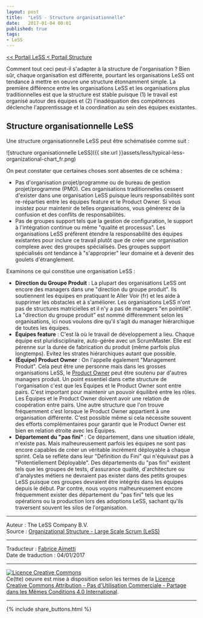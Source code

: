 ```yaml
---
layout: post
title:  "LeSS - Structure organisationnelle"
date:   2017-01-04 00:01
published: true
tags:
- LeSS
---
```


[<< Portail LeSS < Portail Structure](http://www.les-traducteurs-agiles.org/2016/12/26/less-portail-structure.html)

Comment tout ceci peut-il s'adapter à la structure de l'organisation ? Bien sûr, chaque organisation est différente, pourtant les organisations LeSS ont tendance à mettre en oeuvre une structure étonnamment simple. La première différence entre les organisations LeSS et les organisations plus traditionnelles est que la structure est stable puisque (1) le travail est organisé autour des équipes et (2) l'inadéquation des compétences déclenche l'apprentissage et la coordination au sein des équipes existantes.

## Structure organisationnelle LeSS

Une structure organisationnelle LeSS peut être schématisée comme suit :

![structure organisationnelle LeSS]({{ site.url }}assets/less/typical-less-organizational-chart_fr.png)

On peut constater que certaines choses sont absentes de ce schéma :

* Pas d'organisation projet/programme ou de bureau de gestion projet/programme (PMO). Ces organisations traditionnelles cessent d'exister dans une organisation LeSS puisque leurs responsabilités sont re-réparties entre les équipes feature et le Product Owner. Si vous insistez pour maintenir de telles organisations, vous générerez de la confusion et des conflits de responsabilités.
* Pas de groupes support tels que la gestion de configuration, le support à l'intégration continue ou même "qualité et processus". Les organisations LeSS préfèrent étendre la responsabilité des équipes existantes pour inclure ce travail plutôt que de créer une organisation complexe avec des groupes spécialisés. Des groupes support spécialisés ont tendance à "s'approprier" leur domaine et à devenir des goulets d'étranglement.


Examinons ce qui constitue une organisation LeSS :

* **Direction du Groupe Produit** : La plupart des organisations LeSS ont encore des managers dans une "direction du groupe produit". Ils soutiennent les équipes en pratiquant le Aller Voir (fr) et les aide à supprimer les obstacles et à s'améliorer. Les organisations LeSS n'ont pas de structures matricielles et il n'y a pas de managers "en pointillé". La "direction du groupe produit" est nommé différemment selon les organisations, ici nous voulons dire qu'il s'agit du manager hiérarchique de toutes les équipes.
* **Équipes feature** : C'est là où le travail de développement a lieu. Chaque équipe est pluridisciplinaire, auto-gérée avec un ScrumMaster. Elle est pérenne sur la durée de fabrication du produit (même parfois plus longtemps). Evitez les strates hiérarchiques autant que possible.
* **(Équipe) Product Owner** : On l'appelle également "Management Produit". Cela peut être une personne mais dans les grosses organisations LeSS, le [Product Owner](http://less.works/less/framework/product-owner.html) peut être soutenu par d'autres managers produit. Un point essentiel dans cette structure de l'organisation c'est que les Équipes et le Product Owner sont entre pairs. C'est important pour maintenir un pouvoir équilibré entre les rôles. Les Équipes et le Product Owner doivent avoir une relation de coopération entre pairs. Une autre structure que l'on trouve fréquemment c'est lorsque le Product Owner appartient à une organisation différente. C'est possible même si cela nécessite souvent des efforts complémentaires pour garantir que le Product Owner est bien en relation étroite avec les Équipes.
* **Département du "pas fini"** : Ce département, dans une situation idéale, n'existe pas. Mais malheureusement parfois les équipes ne sont pas encore capables de créer un véritable incrément déployable à chaque sprint. Cela se reflète dans leur "Définition du Fini" qui n'équivaut pas à "Potentiellement Déployable". Des départements du "pas fini" existent tels que les groupes de tests, d'assurance qualité, d'architecture ou d'analystes métiers ne devraient pas exister dans des petits groupes LeSS puisque ces groupes devraient être intégrés dans les équipes depuis le début. Par contre, nous voyons malheureusement encore fréquemment exister des département du "pas fini" tels que les opérations ou la production lors des adoptions LeSS, sachant qu'ils traversent souvent les silos de l'organisation.




---
Auteur : The LeSS Company B.V.  
Source : [ Organizational Structure - Large Scale Scrum (LeSS)](http://less.works/less/structure/organizational-structure.html)  

---
Traducteur : [Fabrice Aimetti](http://www.fabrice-aimetti.fr/)  
Date de traduction : 04/01/2017  

---

<a rel="license" href="http://creativecommons.org/licenses/by-nc-sa/4.0/"><img alt="Licence Creative Commons" style="border-width:0" src="http://i.creativecommons.org/l/by-nc-sa/4.0/88x31.png" /></a><br />Ce(tte) oeuvre est mise à disposition selon les termes de la <a rel="license" href="http://creativecommons.org/licenses/by-nc-sa/4.0/">Licence Creative Commons Attribution - Pas d'Utilisation Commerciale - Partage dans les Mêmes Conditions 4.0 International</a>.

---

{% include share_buttons.html %}
